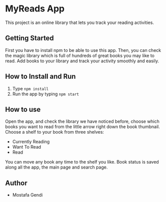 # MyReads App

This project is an online library that lets you track your reading activities.

## Getting Started

First you have to install npm to be able to use this app. Then, you can check the magic library which is full of hundreds of great books you may like to read. Add books to your library and track your activity smoothly and easily.

## How to Install and Run

1. Type `npm install`
2. Run the app by typing `npm start`

## How to use

Open the app, and check the library we have noticed before, choose which books you want to read from the little arrow right down the book thumbnail. Choose a shelf to your book from three shelves:
  * Currently Reading  
  * Want To Read  
  * Read  

You can move any book any time to the shelf you like.
Book status is saved along all the app, the main page and search page.

## Author
  - Mostafa Gendi
